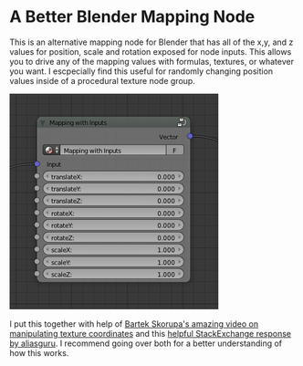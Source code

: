 # A Better Blender Mapping Node

This is an alternative mapping node for Blender that has all of the x,y, and z values for position, scale and rotation exposed for node inputs. This allows you to drive any of the mapping values with formulas, textures, or whatever you want. I escpecially find this useful for randomly changing position values inside of a procedural texture node group.

<img src="/assets/img/screenshot.png">

I put this together with help of <a href="https://www.youtube.com/watch?v=kAUmLcXhUj0&t=1236s">Bartek Skorupa's amazing video on manipulating texture coordinates</a> and this <a href="https://blender.stackexchange.com/questions/58426/use-another-node-to-control-vector-mapping">helpful StackExchange response by aliasguru</a>. I recommend going over both for a better understanding of how this works.